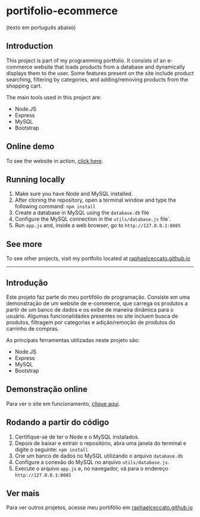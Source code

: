 # portifolio-ecommerce
(texto em português abaixo)

## Introduction
This project is part of my programming portfolio. It consists of an e-commerce website that loads products from a database and dynamically displays them to the user.
Some features present on the site include product searching, filtering by categories, and adding/removing products from the shopping cart.


The main tools used in this project are:
- Node.JS
- Express
- MySQL
- Bootstrap

## Online demo
To see the website in action, [click here](http://vps41095.publiccloud.com.br:8085/produtos).

## Running locally
1. Make sure you have Node and MySQL installed.
2. After cloning the repository, open a terminal window and type the following command:
```npm install```
3. Create a database in MySQL using the ```database.db``` file
4. Configure the MySQL connection in the ```utils/database.js``` file`.
5. Run ```app.js``` and, inside a web browser, go to ```http://127.0.0.1:8085```

## See more
To see other projects, visit my portfolio located at [raphaelceccato.github.io](http://raphaelceccato.github.io)


------------------


## Introdução
Este projeto faz parte do meu portifólio de programação. Consiste em uma demonstração de um website de e-commerce, que carrega os produtos a partir de um banco de dados e os exibe de maneira dinâmica para o usuário.
Algumas funcionalidades presentes no site incluem busca de produtos, filtragem por categorias e adição/remoção de produtos do carrinho de compras.


As principais ferramentas utilizadas neste projeto são:
- Node.JS
- Express
- MySQL
- Bootstrap

## Demonstração online
Para ver o site em funcionamento, [clique aqui](http://vps41095.publiccloud.com.br:8085/produtos).

## Rodando a partir do código
1. Certifique-se de ter o Node e o MySQL instalados.
2. Depois de baixar e extrair o repositório, abra uma janela do terminal e digite o seguinte:
```npm install```
3. Crie um banco de dados no MySQL utilizando o arquivo ```database.db```
4. Configure a conexão do MySQL no arquivo ```utils/database.js```.
5. Execute o arquivo ```app.js``` e, no navegador, vá para o endereço ```http://127.0.0.1:8085```

## Ver mais
Para ver outros projetos, acesse meu portifólio em [raphaelceccato.github.io](http://raphaelceccato.github.io)
